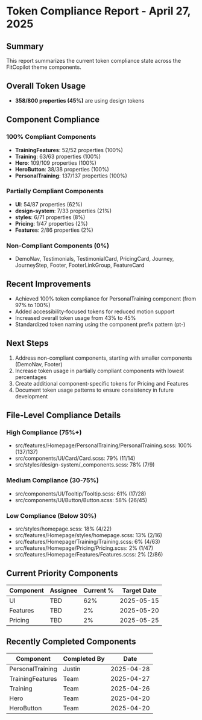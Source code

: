 # Token Compliance Report - April 27, 2025

## Summary
This report summarizes the current token compliance state across the FitCopilot theme components.

## Overall Token Usage
- **358/800 properties (45%)** are using design tokens

## Component Compliance

### 100% Compliant Components
- **TrainingFeatures**: 52/52 properties (100%)
- **Training**: 63/63 properties (100%)
- **Hero**: 109/109 properties (100%)
- **HeroButton**: 38/38 properties (100%)
- **PersonalTraining**: 137/137 properties (100%)

### Partially Compliant Components
- **UI**: 54/87 properties (62%)
- **design-system**: 7/33 properties (21%)
- **styles**: 6/71 properties (8%)
- **Pricing**: 1/47 properties (2%)
- **Features**: 2/86 properties (2%)

### Non-Compliant Components (0%)
- DemoNav, Testimonials, TestimonialCard, PricingCard, Journey, JourneyStep, Footer, FooterLinkGroup, FeatureCard

## Recent Improvements
- Achieved 100% token compliance for PersonalTraining component (from 97% to 100%)
- Added accessibility-focused tokens for reduced motion support
- Increased overall token usage from 43% to 45%
- Standardized token naming using the component prefix pattern (pt-)

## Next Steps
1. Address non-compliant components, starting with smaller components (DemoNav, Footer)
2. Increase token usage in partially compliant components with lowest percentages
3. Create additional component-specific tokens for Pricing and Features
4. Document token usage patterns to ensure consistency in future development

## File-Level Compliance Details
### High Compliance (75%+)
- src/features/Homepage/PersonalTraining/PersonalTraining.scss: 100% (137/137)
- src/components/UI/Card/Card.scss: 79% (11/14)
- src/styles/design-system/_components.scss: 78% (7/9)

### Medium Compliance (30-75%)
- src/components/UI/Tooltip/Tooltip.scss: 61% (17/28)
- src/components/UI/Button/Button.scss: 58% (26/45)

### Low Compliance (Below 30%)
- src/styles/homepage.scss: 18% (4/22)
- src/features/Homepage/styles/homepage.scss: 13% (2/16)
- src/features/Homepage/Training/Training.scss: 6% (4/63)
- src/features/Homepage/Pricing/Pricing.scss: 2% (1/47)
- src/features/Homepage/Features/Features.scss: 2% (2/86)

## Current Priority Components

| Component | Assignee | Current % | Target Date |
|-----------|----------|-----------|-------------|
| UI        | TBD      | 62%       | 2025-05-15  |
| Features  | TBD      | 2%        | 2025-05-20  |
| Pricing   | TBD      | 2%        | 2025-05-25  |

## Recently Completed Components

| Component | Completed By | Date |
|-----------|--------------|------|
| PersonalTraining | Justin | 2025-04-28 |
| TrainingFeatures | Team   | 2025-04-27 |
| Training  | Team         | 2025-04-26 |
| Hero      | Team         | 2025-04-20 |
| HeroButton| Team         | 2025-04-20 | 